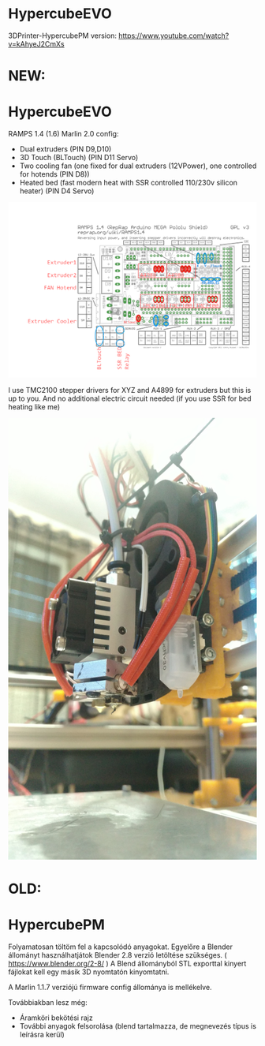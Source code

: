 # HypercubeEVO
3DPrinter-HypercubePM version:
https://www.youtube.com/watch?v=kAhyeJ2CmXs


# NEW:
# HypercubeEVO
RAMPS 1.4 (1.6) Marlin 2.0 config:
- Dual extruders (PIN D9,D10)
- 3D Touch (BLTouch) (PIN D11 Servo) 
- Two cooling fan (one fixed for dual extruders (12VPower), one controlled for hotends (PIN D8))
- Heated bed (fast modern heat with SSR controlled 110/230v silicon heater) (PIN D4 Servo)

![Image](https://github.com/hgabor47/HypercubeEVO-with-dual-extruder-controlled-fan-heated-bed-Marlin-2.0/blob/master/HypercubeEVO-Marlin2/RAMP%20Circuit.png?raw=true)

I use TMC2100 stepper drivers for XYZ and A4899 for extruders but this is up to you.
And no additional electric circuit needed (if you use SSR for bed heating like me)

![Image](https://raw.githubusercontent.com/hgabor47/HypercubeEVO-with-dual-extruder-controlled-fan-heated-bed-Marlin-2.0/master/HypercubeEVO-Marlin2/Photos/ChimeraExtruder_Coolers_BLTouch.jpg)

# OLD:
# HypercubePM
Folyamatosan töltöm fel a kapcsolódó anyagokat.
Egyelőre a Blender állományt használhatjátok Blender 2.8 verzió letöltése szükséges. ( https://www.blender.org/2-8/ )
A Blend állományból STL exporttal kinyert fájlokat kell egy másik 3D nyomtatón kinyomtatni.

A Marlin 1.1.7 verziójú firmware config állománya is mellékelve.

Továbbiakban lesz még:
- Áramköri bekötési rajz
- További anyagok felsorolása (blend tartalmazza, de megnevezés típus is leírásra kerül)
